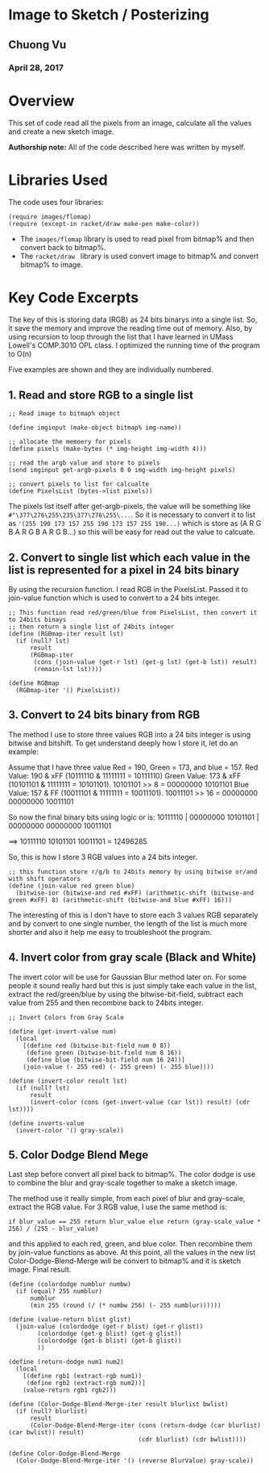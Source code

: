 # Image to Sketch / Posterizing

## Chuong Vu
### April 28, 2017

# Overview

This set of code read all the pixels from an image, calculate all the values and create a new sketch image.

**Authorship note:** All of the code described here was written by myself.

# Libraries Used
The code uses four libraries:

```racket
(require images/flomap)
(require (except-in racket/draw make-pen make-color))
```

* The ```images/flomap``` library is used to read pixel from bitmap% and then convert back to bitmap%.
* The ```racket/draw ``` library is used convert image to bitmap% and convert bitmap% to image.

# Key Code Excerpts

The key of this is storing data (RGB) as 24 bits binarys into a single list. So, it save the memory and improve the reading time out of memory. Also, by using recursion to loop through the list that I have learned in UMass Lowell's COMP.3010 OPL class. I optimized the running time of the program to O(n) 


Five examples are shown and they are individually numbered. 

## 1. Read and store RGB to a single list

```racket
;; Read image to bitmap% object

(define imginput (make-object bitmap% img-name))

;; allocate the memoery for pixels
(define pixels (make-bytes (* img-height img-width 4)))

;; read the argb value and store to pixels
(send imginput get-argb-pixels 0 0 img-width img-height pixels)

;; convert pixels to list for calcualte
(define PixelsList (bytes->list pixels))
 ```

 The pixels list itself after get-argb-pixels, the value will be something like ``#"\377\276\255\235\377\276\255\...``. So it is necessary to convert it to list as ``'(255 190 173 157 255 190 173 157 255 190...)`` which is store as (A R G B A R G B A R G B...) so this will be easy for read out the value to calcuate.
 
## 2. Convert to single list which each value in the list is represented for a pixel in 24 bits binary

By using the recursion function. I read RGB in the PixelsList. Passed it to join-value function which is used to convert to a 24 bits integer.

```racket
;; This function read red/green/blue from PixelsList, then convert it to 24bits binays
;; then return a single list of 24bits integer
(define (RGBmap-iter result lst)
  (if (null? lst)
      result
      (RGBmap-iter
       (cons (join-value (get-r lst) (get-g lst) (get-b lst)) result)
       (remain-lst lst))))

(define RGBmap
  (RGBmap-iter '() PixelsList))
```


## 3. Convert to 24 bits binary from RGB

The method I use to store three values RGB into a 24 bits integer is using bitwise and bitshift. To get understand deeply how I store it, let do an example:

Assume that I have three value Red = 190, Green = 173, and blue = 157.
Red Value: 190 & xFF (10111110 & 11111111 = 10111110)
Green Value: 173 & xFF (10101101 & 11111111 = 10101101). 10101101 >> 8 = 00000000 10101101
Blue Value: 157 & FF (10011101 & 11111111 = 10011101). 10011101 >> 16 = 00000000 00000000 10011101

So now the final binary bits using logic or is: 
	10111110 
  | 00000000 10101101 
  | 00000000 00000000 10011101
  
==> 10111110 10101101 10011101 = 12496285

So, this is how I store 3 RGB values into a 24 bits integer.

```racket
;; this function store r/g/b to 24bits memory by using bitwise or/and with shift operators
(define (join-value red green blue)
  (bitwise-ior (bitwise-and red #xFF) (arithmetic-shift (bitwise-and green #xFF) 8) (arithmetic-shift (bitwise-and blue #xFF) 16)))
```

The interesting of this is I don't have to store each 3 values RGB separately and by convert to one single number, the length of the list is much more shorter and also it help me easy to troubleshoot the program.


## 4. Invert color from gray scale (Black and White)

The invert color will be use for Gaussian Blur method later on. For some people it sound really hard but this is just simply take each value in the list, extract the red/green/blue by using the bitwise-bit-field, subtract each value from 255 and then recombine back to 24bits integer.

```racket
;; Invert Colors from Gray Scale

(define (get-invert-value num)
  (local
    [(define red (bitwise-bit-field num 0 8))
     (define green (bitwise-bit-field num 8 16))
     (define blue (bitwise-bit-field num 16 24))]
    (join-value (- 255 red) (- 255 green) (- 255 blue))))

(define (invert-color result lst)
  (if (null? lst)
      result
      (invert-color (cons (get-invert-value (car lst)) result) (cdr lst))))

(define inverts-value
  (invert-color '() gray-scale))
```

## 5. Color Dodge Blend Mege

Last step before convert all pixel back to bitmap%. The color dodge is use to combine the blur and gray-scale together to make a sketch image.

The method use it really simple, from each pixel of blur and gray-scale, extract the RGB value. For 3 RGB value, I use the same method is:

``if blur_value == 255 return blur_value
else return (gray-scale_value * 256) / (255 - blur_value)``

and this applied to each red, green, and blue color. Then recombine them by join-value functions as above. At this point, all the values in the new list Color-Dodge-Blend-Merge will be convert to bitmap% and it is sketch image. Final result.

```racket
(define (colordodge numblur numbw)
  (if (equal? 255 numblur)
      numblur
      (min 255 (round (/ (* numbw 256) (- 255 numblur)))))) 

(define (value-return blist glist)
  (join-value (colordodge (get-r blist) (get-r glist))
        (colordodge (get-g blist) (get-g glist))
        (colordodge (get-b blist) (get-b glist))
        ))

(define (return-dodge num1 num2)
  (local
    [(define rgb1 (extract-rgb num1))
     (define rgb2 (extract-rgb num2))]
    (value-return rgb1 rgb2)))

(define (Color-Dodge-Blend-Merge-iter result blurlist bwlist)
  (if (null? blurlist)
      result
      (Color-Dodge-Blend-Merge-iter (cons (return-dodge (car blurlist) (car bwlist)) result)
                                    (cdr blurlist) (cdr bwlist))))

(define Color-Dodge-Blend-Merge
  (Color-Dodge-Blend-Merge-iter '() (reverse BlurValue) gray-scale))
```